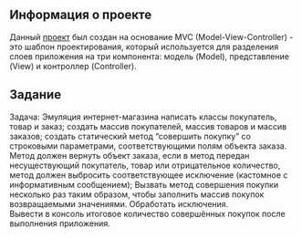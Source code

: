 ## Информация о проекте
Данный [проект](https://github.com/Shchelokoff/JavaCoreHW4/tree/main/src) был создан на основание MVC (Model-View-Controller) - это шаблон проектирования,
который используется для разделения слоев приложения на три компонента: модель (Model),
представление (View) и контроллер (Controller).

## Задание
Задача: Эмуляция интернет-магазина написать классы покупатель, товар и заказ; 
создать массив покупателей, массив товаров и массив заказов; создать статический метод “совершить покупку” 
со строковыми параметрами, соответствующими полям объекта заказа. 
Метод должен вернуть объект заказа, если в метод передан несуществующий покупатель, 
товар или отрицательное количество, метод должен выбросить соответствующее исключение 
(кастомное с информативным сообщением); Вызвать метод совершения покупки несколько раз таким образом, 
чтобы заполнить массив покупок возвращаемыми значениями. Обработать исключения.  
Вывести в консоль итоговое количество совершённых покупок после выполнения приложения.
